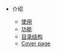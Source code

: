 - 介绍

  - [使用](guide/use.md)
  - [功能](guide/functional.md)
  - [目录结构](guide/custom-navbar.md)
  - [Cover page](guide/cover.md)